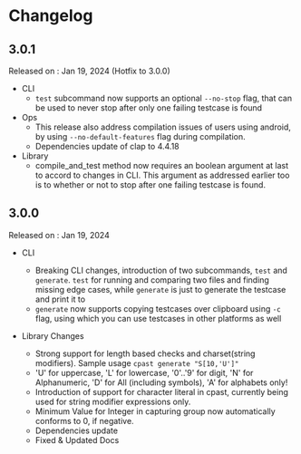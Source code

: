 # Changelog

## 3.0.1

Released on : Jan 19, 2024 (Hotfix to 3.0.0)

- CLI
  - `test` subcommand now supports an optional `--no-stop` flag, that can be used to never stop after only one failing testcase is found
- Ops
  - This release also address compilation issues of users using android, by using `--no-default-features` flag during compilation.
  - Dependencies update of clap to 4.4.18
- Library
  - compile_and_test method now requires an boolean argument at last to accord to changes in CLI. This argument as addressed earlier too is to whether or not to stop after one failing testcase is found. 


## 3.0.0

Released on : Jan 19, 2024

- CLI
  - Breaking CLI changes, introduction of two subcommands, `test` and `generate`. `test` for running and comparing two files and finding missing edge cases, while `generate` is just to generate the testcase and print it to 
  - `generate` now supports copying testcases over clipboard using `-c` flag, using which you can use testcases in other platforms as well

- Library Changes
  - Strong support for length based checks and charset(string modifiers). Sample usage `cpast generate "S[10,'U']"`
  - 'U' for uppercase, 'L' for lowercase, '0'..'9' for digit, 'N' for Alphanumeric, 'D' for All (including symbols), 'A' for alphabets only!
  - Introduction of support for character literal in cpast, currently being used for string modifier expressions only.
  - Minimum Value for Integer in capturing group now automatically conforms to 0, if negative.
  - Dependencies update
  - Fixed & Updated Docs